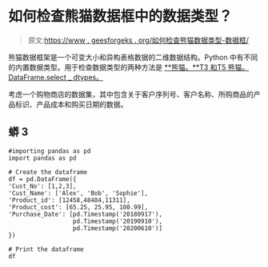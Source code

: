 # 如何检查熊猫数据框中的数据类型？

> 原文:[https://www . geesforgeks . org/如何检查熊猫数据类型-数据框/](https://www.geeksforgeeks.org/how-to-check-the-data-type-in-pandas-dataframe/)

熊猫数据框架是一个可变大小和异构表格数据的二维数据结构。Python 中有不同的内置数据类型。用于检查数据类型的两种方法是 [**熊猫。**T3 和](https://www.geeksforgeeks.org/python-pandas-dataframe-dtypes/)[T5 熊猫。DataFrame.select _ dtypes。](https://www.geeksforgeeks.org/python-pandas-dataframe-select_dtypes/)

考虑一个购物商店的数据集，其中包含关于客户序列号、客户名称、所购商品的产品标识、产品成本和购买日期的数据。

## 蟒 3

```
#importing pandas as pd
import pandas as pd

# Create the dataframe 
df = pd.DataFrame({
'Cust_No': [1,2,3],
'Cust_Name': ['Alex', 'Bob', 'Sophie'],
'Product_id': [12458,48484,11311],
'Product_cost': [65.25, 25.95, 100.99],
'Purchase_Date': [pd.Timestamp('20180917'),
                  pd.Timestamp('20190910'),
                  pd.Timestamp('20200610')]
})

# Print the dataframe 
df
```